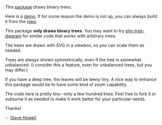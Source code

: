 This
[package](https://package.elm-lang.org/packages/showell/binary-tree-diagram/latest/)
draws binary trees.

Here is a [demo](https://showell.github.io/binary-tree-diagram.html).  If for some
reason the demo is not up, you can always build it from the
[repo](https://github.com/showell/binary-tree-diagram/blob/master/src/Main.elm).

This package **only draws binary trees**.  You may want to try
[elm-tree-diagram](https://package.elm-lang.org/packages/alex-tan/elm-tree-diagram/latest/)
for similar code that works with arbitrary trees.

The trees are drawn with SVG in a viewbox, so you can scale them as needed.

Trees are always shown symmetrically, even if the tree is somewhat unbalanced.  (I
consider this a feature, even for unbalanced trees, but you may differ.)

If you have a deep tree, the leaves will be teeny tiny.  A nice way to enhance
this package would be to have some kind of zoom capability.

The code here is pretty tiny--only a few hundred lines.  Feel free to fork
it or subsume it as needed to make it work better for your particular needs.

Thanks!


-- [Steve Howell](https://showell.github.io/)

